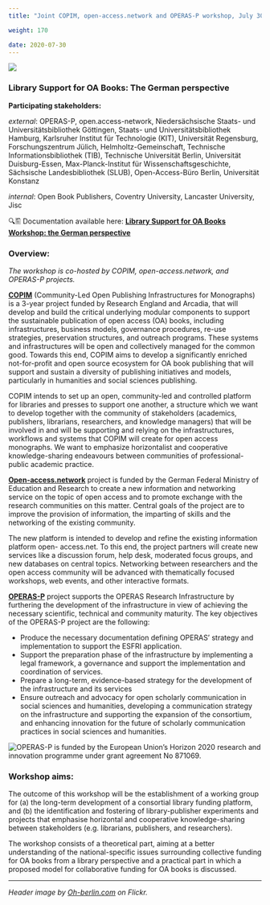 ```yaml
---
title: "Joint COPIM, open-access.network and OPERAS-P workshop, July 30, 2020"

weight: 170

date: 2020-07-30
---
```


![](/images/german-reichstag-cropped.jpg)


### Library Support for OA Books: The German perspective

**Participating stakeholders:**

_external_: OPERAS-P, open.access-network, Niedersächsische Staats- und Universitätsbibliothek Göttingen, Staats- und Universitätsbibliothek Hamburg, Karlsruher Institut für Technologie (KIT), Universität Regensburg, Forschungszentrum Jülich, Helmholtz-Gemeinschaft, Technische Informationsbibliothek (TIB), Technische Universität Berlin, Universität Duisburg-Essen, Max-Planck-Institut für Wissenschaftsgeschichte, Sächsische Landesbibliothek (SLUB), Open-Access-Büro Berlin, Universität Konstanz

_internal_: Open Book Publishers, Coventry University, Lancaster University, Jisc

🔍🖺 Documentation available here: **[Library Support for OA Books Workshop: the German perspective](https://doi.org/10.21428/785a6451.91ef1b29)**

### Overview:

*The workshop is co-hosted by COPIM, open-access.network, and OPERAS-P projects.*

**[COPIM](https://www.copim.ac.uk/)** (Community-Led Open Publishing Infrastructures for Monographs) is a 3-year project funded by Research England and Arcadia, that will develop and build the critical underlying modular components to support the sustainable publication of open access (OA) books, including infrastructures, business models, governance procedures, re-use strategies, preservation structures, and outreach programs. These systems and infrastructures will be open and collectively managed for the common good. Towards this end, COPIM aims to develop a significantly enriched not-for-profit and open source ecosystem for OA book publishing that will support and sustain a diversity of publishing initiatives and models, particularly in humanities and social sciences publishing.

COPIM intends to set up an open, community-led and controlled platform for libraries and presses to support one another, a structure which we want to develop together with the community of stakeholders (academics, publishers, librarians, researchers, and knowledge managers) that will be involved in and will be supporting and relying on the infrastructures, workflows and systems that COPIM will create for open access monographs. We want to emphasize horizontalist and cooperative knowledge-sharing endeavours between communities of professional-public academic practice.

**[Open-access.network](https://open-access.network/)** project is funded by the German Federal Ministry of Education and Research to create a new information and networking service on the topic of open access and to promote exchange with the research communities on this matter. Central goals of the project are to improve the provision of information, the imparting of skills and the networking of the existing community.

The new platform is intended to develop and refine the existing information platform open-
access.net. To this end, the project partners will create new services like a discussion forum, help desk, moderated focus groups, and new databases on central topics. Networking between
researchers and the open access community will be advanced with thematically focused workshops, web events, and other interactive formats.

**[OPERAS-P](https://operas.hypotheses.org/operas-p)** project supports the OPERAS Research Infrastructure by furthering the development of the infrastructure in view of achieving the necessary scientific, technical and community maturity.
The key objectives of the OPERAS-P project are the following:

- Produce the necessary documentation defining OPERAS’ strategy and implementation to support the ESFRI application.
- Support the preparation phase of the infrastructure by implementing a legal framework, a governance and support the implementation and coordination of services.
- Prepare a long-term, evidence-based strategy for the development of the infrastructure and its services
- Ensure outreach and advocacy for open scholarly communication in social sciences and humanities, developing a communication strategy on the infrastructure and supporting the expansion of the consortium, and enhancing innovation for the future of scholarly communication practices in social sciences and humanities.

![OPERAS-P is funded by the European Union’s Horizon 2020 research and innovation programme under grant agreement No 871069.](/images/eu-funding-horizon2020-operas-p.jpg)


### Workshop aims:

The outcome of this workshop will be the establishment of a working group for (a) the long-term development of a consortial library funding platform, and (b) the identification and fostering of library-publisher experiments and projects that emphasise horizontal and cooperative knowledge-sharing between stakeholders (e.g. librarians, publishers, and researchers).

The workshop consists of a theoretical part, aiming at a better understanding of the national-specific issues surrounding collective funding for OA books from a library perspective and a practical part in which a proposed model for collaborative funding for OA books is discussed.



---

  
*Header image by [Oh-berlin.com](https://www.flickr.com/photos/oh-berlin/7093504485) on Flickr.*
